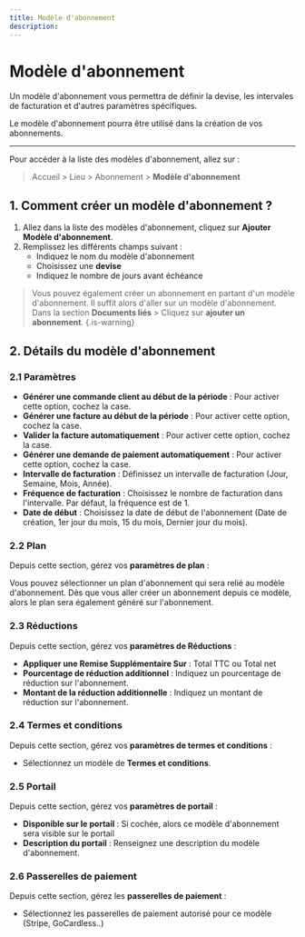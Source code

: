 ```yaml
---
title: Modèle d'abonnement
description: 
---
```


# Modèle d'abonnement

Un modèle d'abonnement vous permettra de définir la devise, les intervales de facturation et d'autres paramètres spécifiques.

Le modèle d'abonnement pourra être utilisé dans la création de vos abonnements.

---

Pour accéder à la liste des modèles d'abonnement, allez sur : 

> Accueil > Lieu > Abonnement > **Modèle d'abonnement**

## 1. Comment créer un modèle d'abonnement ?

1. Allez dans la liste des modèles d'abonnement, cliquez sur **Ajouter Modèle d'abonnement**.
2. Remplissez les différents champs suivant :
	- Indiquez le nom du modèle d'abonnement
	- Choisissez une **devise**
	-	Indiquez le nombre de jours avant échéance
    
> Vous pouvez également créer un abonnement en partant d'un modèle d'abonnement. Il suffit alors d'aller sur un modèle d'abonnement. Dans la section **Documents liés** > Cliquez sur **ajouter un abonnement**.
{.is-warning}

## 2. Détails du modèle d'abonnement

### 2.1 Paramètres

- **Générer une commande client au début de la période** : Pour activer cette option, cochez la case.
- **Générer une facture au début de la période** : Pour activer cette option, cochez la case.
- **Valider la facture automatiquement** : Pour activer cette option, cochez la case.
- **Générer une demande de paiement automatiquement** : Pour activer cette option, cochez la case.
- **Intervalle de facturation** : Définissez un intervalle de facturation (Jour, Semaine, Mois, Année).
- **Fréquence de facturation** : Choisissez le nombre de facturation dans l'intervalle. Par défaut, la fréquence est de 1.
- **Date de début** : Choisissez la date de début de l'abonnement (Date de création, 1er jour du mois, 15 du mois, Dernier jour du mois).

### 2.2 Plan

Depuis cette section, gérez vos **paramètres de plan** :

Vous pouvez sélectionner un plan d'abonnement qui sera relié au modèle d'abonnement. 
Dès que vous aller créer un abonnement depuis ce modèle, alors le plan sera également généré sur l'abonnement.

### 2.3 Réductions

Depuis cette section, gérez vos **paramètres de Réductions** :

- **Appliquer une Remise Supplémentaire Sur** : Total TTC ou Total net
- **Pourcentage de réduction additionnel** : Indiquez un pourcentage de réduction sur l'abonnement.
- **Montant de la réduction additionnelle** : Indiquez un montant de réduction sur l'abonnement.

### 2.4 Termes et conditions

Depuis cette section, gérez vos **paramètres de termes et conditions** :

- Sélectionnez un modèle de **Termes et conditions**.

### 2.5 Portail

Depuis cette section, gérez vos **paramètres de portail** :

- **Disponible sur le portail** : Si cochée, alors ce modèle d'abonnement sera visible sur le portail
- **Description du portail** : Renseignez une description du modèle d'abonnement.

### 2.6 Passerelles de paiement

Depuis cette section, gérez les **passerelles de paiement** :

- Sélectionnez les passerelles de paiement autorisé pour ce modèle (Stripe, GoCardless..)
